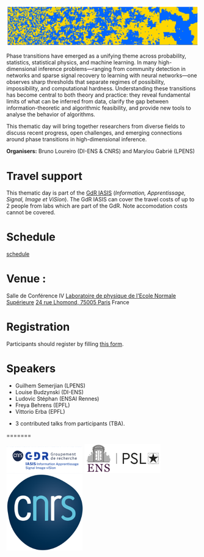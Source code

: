 ![program](ising.png)

Phase transitions have emerged as a unifying theme across probability, statistics, statistical physics, and machine learning. In many high-dimensional inference problems—ranging from community detection in networks and sparse signal recovery to learning with neural networks—one observes sharp thresholds that separate regimes of possibility, impossibility, and computational hardness. Understanding these transitions has become central to both theory and practice: they reveal fundamental limits of what can be inferred from data, clarify the gap between information-theoretic and algorithmic feasibility, and provide new tools to analyse the behavior of algorithms.

This thematic day will bring together researchers from diverse fields to discuss recent progress, open challenges, and emerging connections around phase transitions in high-dimensional inference.

__Organisers:__  Bruno Loureiro (DI-ENS & CNRS) and Marylou Gabrié (LPENS)

# Travel support

This thematic day is part of the [GdR IASIS](https://gdr-iasis.cnrs.fr/) (*Information, Apprentissage, Signal, Image et ViSion*).  The GdR IASIS can cover the travel costs of up to 2 people from labs which are part of the GdR. Note accomodation costs cannot be covered.

# Schedule
 
 [schedule](schedule.png)

# Venue :

Salle de Conférence IV
[Laboratoire de physique de l'Ecole Normale Supérieure](https://www.lpens.ens.psl.eu/)
[24 rue Lhomond, 75005 Paris](https://maps.app.goo.gl/cHvQJKQKihuqtkmf6)
France

# Registration

Participants should register by filling [this form]().

# Speakers

- Guilhem Semerjian (LPENS)
- Louise Budzynski (DI-ENS)
- Ludovic Stéphan (ENSAI Rennes)
- Freya Behrens (EPFL)
- Vittorio Erba (EPFL)

+ 3 contributed talks from participants (TBA).

=======

<img src="gdr-logo.png" alt="GdR IASIS logo" width="200">
<img src="ens-logo.png" alt="ENS logo" width="200">
<img src="cnrs-logo.png" alt="CNRS logo" width="200">

